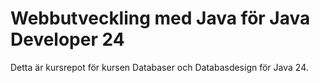 # Webbutveckling med Java för Java Developer 24

Detta är kursrepot för kursen Databaser och Databasdesign för Java 24.
